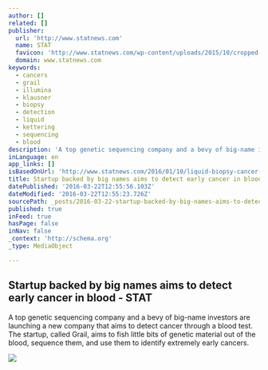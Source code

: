 ```yaml
---
author: []
related: []
publisher:
  url: 'http://www.statnews.com'
  name: STAT
  favicon: 'http://www.statnews.com/wp-content/uploads/2015/10/cropped-stat-logo-teal-192x192.png'
  domain: www.statnews.com
keywords:
  - cancers
  - grail
  - illumina
  - klausner
  - biopsy
  - detection
  - liquid
  - kettering
  - sequencing
  - blood
description: 'A top genetic sequencing company and a bevy of big-name investors are launching a new company that aims to detect cancer through a blood test. The startup, called Grail, aims to fish little bits of genetic material out of the blood, sequence them, and use them to identify extremely early cancers.'
inLanguage: en
app_links: []
isBasedOnUrl: 'http://www.statnews.com/2016/01/10/liquid-biopsy-cancer-detection/'
title: Startup backed by big names aims to detect early cancer in blood - STAT
datePublished: '2016-03-22T12:55:56.103Z'
dateModified: '2016-03-22T12:55:23.726Z'
sourcePath: _posts/2016-03-22-startup-backed-by-big-names-aims-to-detect-early-cancer-in-b.md
published: true
inFeed: true
hasPage: false
inNav: false
_context: 'http://schema.org'
_type: MediaObject

---
```

<article style=""><h1>Startup backed by big names aims to detect early cancer in blood - STAT</h1><p>A top genetic sequencing company and a bevy of big-name investors are launching a new company that aims to detect cancer through a blood test. The startup, called Grail, aims to fish little bits of genetic material out of the blood, sequence them, and use them to identify extremely early cancers.</p><img src="http://www.statnews.com/wp-content/uploads/2016/01/CancerWalk_AP_050515015530.jpg" /></article>